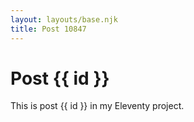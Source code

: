 ```yaml
---
layout: layouts/base.njk
title: Post 10847
---
```


# Post {{ id }}

This is post {{ id }} in my Eleventy project.
